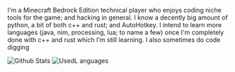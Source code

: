 I'm a Minecraft Bedrock Edition technical player who enjoys coding niche tools for the game; and hacking in general. I know a decently big amount of python, a bit of both c++ and rust; and AutoHotkey. I intend to learn more languages (java, nim, processing, lua; to name a few) once I'm completely done with c++ and rust which I'm still learning.  I also sometimes do code digging

![Github Stats](https://github-readme-stats.vercel.app/api/?username=0x4c37373230&show_icons=true&count_private=true&theme=monokai)
![UsedL anguages](https://github-readme-stats.vercel.app/api/top-langs/?username=0x4c37373230&show_icons=true&count_private=true&theme=monokai&langs_count=10&layout=compact)
